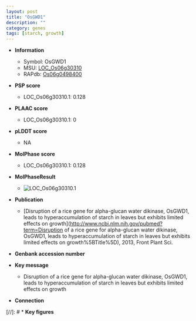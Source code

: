 ```yaml
---
layout: post
title: "OsGWD1"
description: ""
category: genes
tags: [starch, growth]
---
```


* **Information**  
    + Symbol: OsGWD1  
    + MSU: [LOC_Os06g30310](http://rice.plantbiology.msu.edu/cgi-bin/ORF_infopage.cgi?orf=LOC_Os06g30310)  
    + RAPdb: [Os06g0498400](http://rapdb.dna.affrc.go.jp/viewer/gbrowse_details/irgsp1?name=Os06g0498400)  

* **PSP score**  
    + LOC_Os06g30310.1: 0.128 

* **PLAAC score**  
    + LOC_Os06g30310.1: 0 

* **pLDDT score**
    + NA


* **MolPhase score**
    + LOC_Os06g30310.1: 0.128

* **MolPhaseResult**
    + ![LOC_Os06g30310.1](https://ricepsp.github.io/pictures/LOC_Os06g/LOC_Os06g30310.1.png)

* **Publication**  
    + [Disruption of a rice gene for alpha-glucan water dikinase, OsGWD1, leads to hyperaccumulation of starch in leaves but exhibits limited effects on growth](http://www.ncbi.nlm.nih.gov/pubmed?term=Disruption of a rice gene for alpha-glucan water dikinase, OsGWD1, leads to hyperaccumulation of starch in leaves but exhibits limited effects on growth%5BTitle%5D), 2013, Front Plant Sci.

* **Genbank accession number**  

* **Key message**  
    + Disruption of a rice gene for alpha-glucan water dikinase, OsGWD1, leads to hyperaccumulation of starch in leaves but exhibits limited effects on growth

* **Connection**  

[//]: # * **Key figures**  


